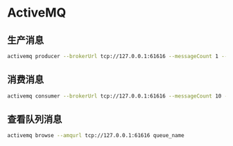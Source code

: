 # ActiveMQ

## 生产消息

```bash
activemq producer --brokerUrl tcp://127.0.0.1:61616 --messageCount 1 --destination queue://queue_name --message 'message'
```

## 消费消息

```bash
activemq consumer --brokerUrl tcp://127.0.0.1:61616 --messageCount 10 --destination queue://queue_name
```

## 查看队列消息

```bash
activemq browse --amqurl tcp://127.0.0.1:61616 queue_name
```
